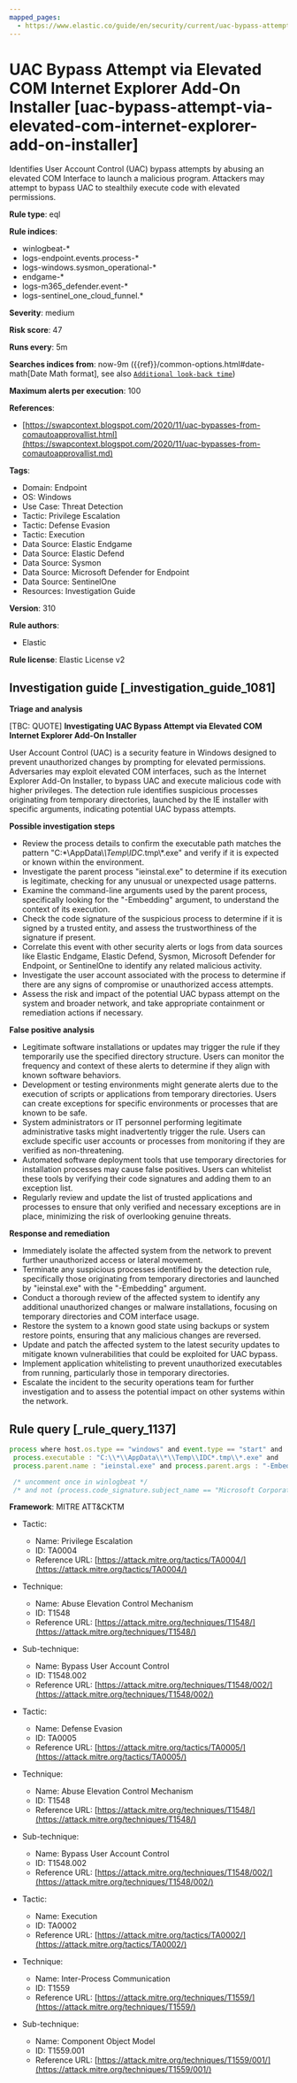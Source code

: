 ```yaml
---
mapped_pages:
  - https://www.elastic.co/guide/en/security/current/uac-bypass-attempt-via-elevated-com-internet-explorer-add-on-installer.html
---
```


# UAC Bypass Attempt via Elevated COM Internet Explorer Add-On Installer [uac-bypass-attempt-via-elevated-com-internet-explorer-add-on-installer]

Identifies User Account Control (UAC) bypass attempts by abusing an elevated COM Interface to launch a malicious program. Attackers may attempt to bypass UAC to stealthily execute code with elevated permissions.

**Rule type**: eql

**Rule indices**:

* winlogbeat-*
* logs-endpoint.events.process-*
* logs-windows.sysmon_operational-*
* endgame-*
* logs-m365_defender.event-*
* logs-sentinel_one_cloud_funnel.*

**Severity**: medium

**Risk score**: 47

**Runs every**: 5m

**Searches indices from**: now-9m ({{ref}}/common-options.html#date-math[Date Math format], see also [`Additional look-back time`](docs-content://solutions/security/detect-and-alert/create-detection-rule.md#rule-schedule))

**Maximum alerts per execution**: 100

**References**:

* [https://swapcontext.blogspot.com/2020/11/uac-bypasses-from-comautoapprovallist.html](https://swapcontext.blogspot.com/2020/11/uac-bypasses-from-comautoapprovallist.md)

**Tags**:

* Domain: Endpoint
* OS: Windows
* Use Case: Threat Detection
* Tactic: Privilege Escalation
* Tactic: Defense Evasion
* Tactic: Execution
* Data Source: Elastic Endgame
* Data Source: Elastic Defend
* Data Source: Sysmon
* Data Source: Microsoft Defender for Endpoint
* Data Source: SentinelOne
* Resources: Investigation Guide

**Version**: 310

**Rule authors**:

* Elastic

**Rule license**: Elastic License v2

## Investigation guide [_investigation_guide_1081]

**Triage and analysis**

[TBC: QUOTE]
**Investigating UAC Bypass Attempt via Elevated COM Internet Explorer Add-On Installer**

User Account Control (UAC) is a security feature in Windows designed to prevent unauthorized changes by prompting for elevated permissions. Adversaries may exploit elevated COM interfaces, such as the Internet Explorer Add-On Installer, to bypass UAC and execute malicious code with higher privileges. The detection rule identifies suspicious processes originating from temporary directories, launched by the IE installer with specific arguments, indicating potential UAC bypass attempts.

**Possible investigation steps**

* Review the process details to confirm the executable path matches the pattern "C:\*\\AppData\\*\\Temp\\IDC*.tmp\\*.exe" and verify if it is expected or known within the environment.
* Investigate the parent process "ieinstal.exe" to determine if its execution is legitimate, checking for any unusual or unexpected usage patterns.
* Examine the command-line arguments used by the parent process, specifically looking for the "-Embedding" argument, to understand the context of its execution.
* Check the code signature of the suspicious process to determine if it is signed by a trusted entity, and assess the trustworthiness of the signature if present.
* Correlate this event with other security alerts or logs from data sources like Elastic Endgame, Elastic Defend, Sysmon, Microsoft Defender for Endpoint, or SentinelOne to identify any related malicious activity.
* Investigate the user account associated with the process to determine if there are any signs of compromise or unauthorized access attempts.
* Assess the risk and impact of the potential UAC bypass attempt on the system and broader network, and take appropriate containment or remediation actions if necessary.

**False positive analysis**

* Legitimate software installations or updates may trigger the rule if they temporarily use the specified directory structure. Users can monitor the frequency and context of these alerts to determine if they align with known software behaviors.
* Development or testing environments might generate alerts due to the execution of scripts or applications from temporary directories. Users can create exceptions for specific environments or processes that are known to be safe.
* System administrators or IT personnel performing legitimate administrative tasks might inadvertently trigger the rule. Users can exclude specific user accounts or processes from monitoring if they are verified as non-threatening.
* Automated software deployment tools that use temporary directories for installation processes may cause false positives. Users can whitelist these tools by verifying their code signatures and adding them to an exception list.
* Regularly review and update the list of trusted applications and processes to ensure that only verified and necessary exceptions are in place, minimizing the risk of overlooking genuine threats.

**Response and remediation**

* Immediately isolate the affected system from the network to prevent further unauthorized access or lateral movement.
* Terminate any suspicious processes identified by the detection rule, specifically those originating from temporary directories and launched by "ieinstal.exe" with the "-Embedding" argument.
* Conduct a thorough review of the affected system to identify any additional unauthorized changes or malware installations, focusing on temporary directories and COM interface usage.
* Restore the system to a known good state using backups or system restore points, ensuring that any malicious changes are reversed.
* Update and patch the affected system to the latest security updates to mitigate known vulnerabilities that could be exploited for UAC bypass.
* Implement application whitelisting to prevent unauthorized executables from running, particularly those in temporary directories.
* Escalate the incident to the security operations team for further investigation and to assess the potential impact on other systems within the network.


## Rule query [_rule_query_1137]

```js
process where host.os.type == "windows" and event.type == "start" and
 process.executable : "C:\\*\\AppData\\*\\Temp\\IDC*.tmp\\*.exe" and
 process.parent.name : "ieinstal.exe" and process.parent.args : "-Embedding"

 /* uncomment once in winlogbeat */
 /* and not (process.code_signature.subject_name == "Microsoft Corporation" and process.code_signature.trusted == true) */
```

**Framework**: MITRE ATT&CKTM

* Tactic:

    * Name: Privilege Escalation
    * ID: TA0004
    * Reference URL: [https://attack.mitre.org/tactics/TA0004/](https://attack.mitre.org/tactics/TA0004/)

* Technique:

    * Name: Abuse Elevation Control Mechanism
    * ID: T1548
    * Reference URL: [https://attack.mitre.org/techniques/T1548/](https://attack.mitre.org/techniques/T1548/)

* Sub-technique:

    * Name: Bypass User Account Control
    * ID: T1548.002
    * Reference URL: [https://attack.mitre.org/techniques/T1548/002/](https://attack.mitre.org/techniques/T1548/002/)

* Tactic:

    * Name: Defense Evasion
    * ID: TA0005
    * Reference URL: [https://attack.mitre.org/tactics/TA0005/](https://attack.mitre.org/tactics/TA0005/)

* Technique:

    * Name: Abuse Elevation Control Mechanism
    * ID: T1548
    * Reference URL: [https://attack.mitre.org/techniques/T1548/](https://attack.mitre.org/techniques/T1548/)

* Sub-technique:

    * Name: Bypass User Account Control
    * ID: T1548.002
    * Reference URL: [https://attack.mitre.org/techniques/T1548/002/](https://attack.mitre.org/techniques/T1548/002/)

* Tactic:

    * Name: Execution
    * ID: TA0002
    * Reference URL: [https://attack.mitre.org/tactics/TA0002/](https://attack.mitre.org/tactics/TA0002/)

* Technique:

    * Name: Inter-Process Communication
    * ID: T1559
    * Reference URL: [https://attack.mitre.org/techniques/T1559/](https://attack.mitre.org/techniques/T1559/)

* Sub-technique:

    * Name: Component Object Model
    * ID: T1559.001
    * Reference URL: [https://attack.mitre.org/techniques/T1559/001/](https://attack.mitre.org/techniques/T1559/001/)




